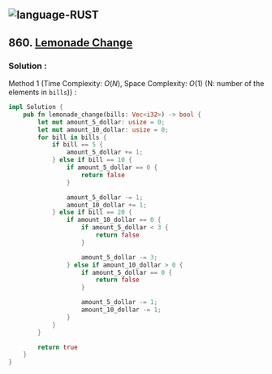 ![language-RUST](https://img.shields.io/badge/RUST-8d4004?style=for-the-badge&logo=RUST)
---

## 860. [Lemonade Change](https://leetcode.com/problems/lexicographically-smallest-string-after-a-swap)

### Solution :

Method 1 (Time Complexity: $O(N)$, Space Complexity: $O(1)$ (N: number of the elements in `bills`)) :
```Rust
impl Solution {
    pub fn lemonade_change(bills: Vec<i32>) -> bool {
        let mut amount_5_dollar: usize = 0;
        let mut amount_10_dollar: usize = 0;
        for bill in bills {
            if bill == 5 {
                amount_5_dollar += 1;
            } else if bill == 10 {
                if amount_5_dollar == 0 {
                    return false
                }

                amount_5_dollar -= 1;
                amount_10_dollar += 1;
            } else if bill == 20 {
                if amount_10_dollar == 0 {
                    if amount_5_dollar < 3 {
                        return false
                    }

                    amount_5_dollar -= 3;
                } else if amount_10_dollar > 0 {
                    if amount_5_dollar == 0 {
                        return false
                    }

                    amount_5_dollar -= 1;
                    amount_10_dollar -= 1;
                }
            }
        }

        return true
    }
}
```
